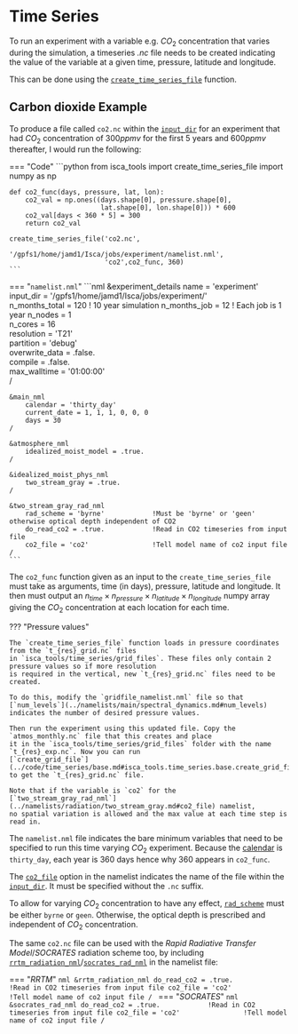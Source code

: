 # Time Series
To run an experiment with a variable e.g. $CO_2$ concentration that varies during the simulation, 
a timeseries *.nc* file needs to be created indicating the value of the variable at a given time, pressure, 
latitude and longitude.

This can be done using the 
[`create_time_series_file`](../code/time_series/base.md#isca_tools.time_series.base.create_time_series_file) function.

## Carbon dioxide Example
To produce a file called `co2.nc` within the [`input_dir`](../namelists/main/experiment_details.md#input_dir) for an 
experiment that had $CO_2$ concentration of $300 ppmv$ for the first 
$5$ years and $600 ppmv$ thereafter, I would run the following:

=== "Code"
    ```python
    from isca_tools import create_time_series_file
    import numpy as np
    
    def co2_func(days, pressure, lat, lon):
        co2_val = np.ones((days.shape[0], pressure.shape[0],
                           lat.shape[0], lon.shape[0])) * 600
        co2_val[days < 360 * 5] = 300
        return co2_val
    
    create_time_series_file('co2.nc', 
                            '/gpfs1/home/jamd1/Isca/jobs/experiment/namelist.nml',
                            'co2',co2_func, 360)
    ```
=== "`namelist.nml`"
    ```nml
    &experiment_details
    name = 'experiment'             
    input_dir = '/gpfs1/home/jamd1/Isca/jobs/experiment/'   
    n_months_total = 120          ! 10 year simulation
    n_months_job = 12             ! Each job is 1 year
    n_nodes = 1                 
    n_cores = 16                 
    resolution = 'T21'           
    partition = 'debug'         
    overwrite_data = .false.    
    compile = .false.           
    max_walltime = '01:00:00'   
    /

    &main_nml
        calendar = 'thirty_day'
        current_date = 1, 1, 1, 0, 0, 0
        days = 30
    /

    &atmosphere_nml
        idealized_moist_model = .true.
    /

    &idealized_moist_phys_nml
        two_stream_gray = .true.
    /

    &two_stream_gray_rad_nml
        rad_scheme = 'byrne'            !Must be 'byrne' or 'geen' otherwise optical depth independent of CO2
        do_read_co2 = .true.            !Read in CO2 timeseries from input file
        co2_file = 'co2'                !Tell model name of co2 input file
    /
    ```

The `co2_func` function given as an input to the `create_time_series_file` must take as arguments, time (in days),
pressure, latitude and longitude. It then must output an 
$n_{time} \times n_{pressure} \times n_{latitude} \times n_{longitude}$ numpy array giving the $CO_2$ concentration
at each location for each time.

??? "Pressure values"

    The `create_time_series_file` function loads in pressure coordinates from the `t_{res}_grid.nc` files 
    in `isca_tools/time_series/grid_files`. These files only contain 2 pressure values so if more resolution
    is required in the vertical, new `t_{res}_grid.nc` files need to be created.

    To do this, modify the `gridfile_namelist.nml` file so that 
    [`num_levels`](../namelists/main/spectral_dynamics.md#num_levels) indicates the number of desired pressure values.

    Then run the experiment using this updated file. Copy the `atmos_monthly.nc` file that this creates and place
    it in the `isca_tools/time_series/grid_files` folder with the name `t_{res}_exp.nc`. Now you can run 
    [`create_grid_file`](../code/time_series/base.md#isca_tools.time_series.base.create_grid_file) 
    to get the `t_{res}_grid.nc` file.

    Note that if the variable is `co2` for the 
    [`two_stream_gray_rad_nml`](../namelists/radiation/two_stream_gray.md#co2_file) namelist, 
    no spatial variation is allowed and the max value at each time step is read in.

The `namelist.nml` file indicates the bare minimum variables that need to be specified to run this time varying
$CO_2$ experiment. Because the [calendar](../namelists/main/index.md#calendar) is `thirty_day`, each year is $360$ days
hence why $360$ appears in `co2_func`.

The [`co2_file`](../namelists/radiation/two_stream_gray.md#co2_file) option in the namelist indicates the name of 
the file within the [`input_dir`](../namelists/main/experiment_details.md#input_dir). It must be specified without 
the `.nc` suffix.

To allow for varying $CO_2$ concentration to have any effect, 
[`rad_scheme`](../namelists/radiation/two_stream_gray.md#rad_scheme) must be either `byrne` or `geen`. Otherwise,
the optical depth is prescribed and independent of $CO_2$ concentration.

The same `co2.nc` file can be used with the *Rapid Radiative Transfer Model*/*SOCRATES* radiation scheme too,
by including 
[`rrtm_radiation_nml`](../namelists/radiation/rrtm.md)/[`socrates_rad_nml`](../namelists/radiation/socrates.md) 
in the namelist file:

=== "*RRTM*"
    ```nml
    &rrtm_radiation_nml
        do_read_co2 = .true.            !Read in CO2 timeseries from input file
        co2_file = 'co2'                !Tell model name of co2 input file
    /
    ```
=== "*SOCRATES*"
    ```nml
    &socrates_rad_nml
        do_read_co2 = .true.            !Read in CO2 timeseries from input file
        co2_file = 'co2'                !Tell model name of co2 input file
    /
    ```
